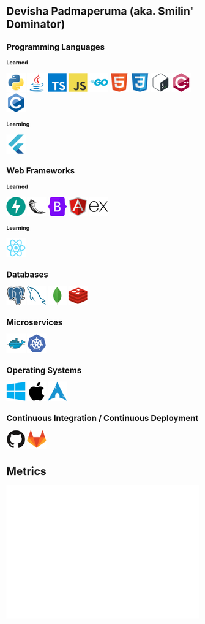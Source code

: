 # Devisha Padmaperuma (aka. Smilin' Dominator)

## Programming Languages

#### Learned
<p align="left">
  <img src="./icons/python-original.svg" width="50">
  <img src="./icons/java-original.svg" width="50">
  <img src="./icons/typescript-original.svg" width="50">
  <img src="./icons/javascript-original.svg" width="50">
  <img src="./icons/go-original-wordmark.svg" width="50">
  <img src="./icons/html5-original.svg" width="50">
  <img src="./icons/css3-original.svg" width="50">
  <img src="./icons/bash-original.svg" width="50">
  <img src="./icons/cplusplus-original.svg" width="50">
  <img src="./icons/c-original.svg" width="50">
</p>

#### Learning
<p align="left">
  <img src="./icons/flutter-original.svg" width="50">
</p>


## Web Frameworks

#### Learned
<p align="left">
  <img src="./icons/fastapi-1.svg" width="50">
  <img src="./icons/flask-original.svg" width="50">
  <img src="./icons/bootstrap-original.svg" width="50">
  <img src="./icons/angularjs-original.svg" width="50">
  <img src="./icons/express-original.svg" width="50">
</p>

#### Learning
<p align="left">
  <img src="./icons/react-original.svg" width="50">
</p>

## Databases
<p align="left">
  <img src="icons/postgresql-original.svg" width="50">
  <img src="icons/mysql-original.svg" width="50">
  <img src="icons/mongodb-original.svg" width="50">
  <img src="icons/redis-original.svg" width="50">
</p>

## Microservices
<p align="left">
    <img src="icons/docker-original.svg" width="50">
    <img src="icons/kubernetes-plain.svg" width="50">
</p>


## Operating Systems
<p align="left">
  <img src="icons/windows8-original.svg" width="50">
  <img src="icons/apple-original.svg" width="50">
  <img src="icons/archlinux-icon.svg" width="50">
</p>

## Continuous Integration / Continuous Deployment
<p align="left">
  <img src="icons/github-original.svg" width="50">
  <img src="icons/gitlab-original.svg" width="50">
</p>

# Metrics
![Metrics](/github-metrics.svg)
